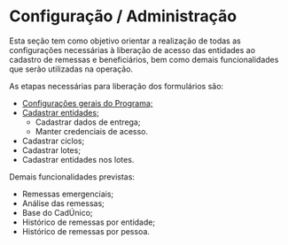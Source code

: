 # Configuração / Administração

Esta seção tem como objetivo orientar a realização de todas as configurações necessárias à liberação de acesso das entidades ao cadastro de remessas e beneficiários, bem como demais funcionalidades que serão utilizadas na operação.

As etapas necessárias para liberação dos formulários são:

* [Configurações gerais do Programa;](configuracoes-gerais.md)
* [Cadastrar entidades;](cadastrar-entidades.md)
  * Cadastrar dados de entrega;
  * Manter credenciais de acesso.
* Cadastrar ciclos;
* Cadastrar lotes;
* Cadastrar entidades nos lotes.

Demais funcionalidades previstas:

* Remessas emergenciais;
* Análise das remessas;
* Base do CadÚnico;
* Histórico de remessas por entidade;
* Histórico de remessas por pessoa.
